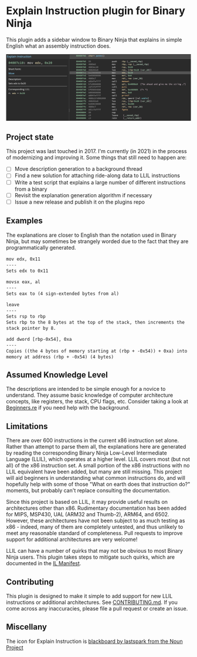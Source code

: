 # Explain Instruction plugin for Binary Ninja
This plugin adds a sidebar window to Binary Ninja that explains in simple English what an assembly instruction does.

![Example Screenshot](https://raw.githubusercontent.com/ehennenfent/binja_explain_instruction/master/Examples/screenshot.png)

## Project state
This project was last touched in 2017. I'm currently (in 2021) in the process of modernizing and improving it. Some things that still need to happen are:
- [ ] Move description generation to a background thread
- [ ] Find a new solution for attaching ride-along data to LLIL instructions
- [ ] Write a test script that explains a large number of different instructions from a binary
- [ ] Revisit the explanation generation algorithm if necessary
- [ ] Issue a new release and publish it on the plugins repo

## Examples
The explanations are closer to English than the notation used in Binary Ninja, but may sometimes be strangely worded due to the fact that they are programmatically generated.
```
mov edx, 0x11
----
Sets edx to 0x11
```
```
movsx eax, al
----
Sets eax to (4 sign-extended bytes from al)
```
```
leave
----
Sets rsp to rbp
Sets rbp to the 8 bytes at the top of the stack, then increments the stack pointer by 8.
```
```
add dword [rbp-0x54], 0xa
----
Copies ((the 4 bytes of memory starting at (rbp + -0x54)) + 0xa) into memory at address (rbp + -0x54) (4 bytes)
```

## Assumed Knowledge Level
The descriptions are intended to be simple enough for a novice to understand. They assume basic knowledge of computer architecture concepts, like registers, the stack, CPU flags, etc. Consider taking a look at [Beginners.re](https://beginners.re/) if you need help with the background.

## Limitations
There are over 600 instructions in the current x86 instruction set alone. Rather than attempt to parse them all, the explanations here are generated by reading the corresponding Binary Ninja Low-Level Intermediate Language (LLIL), which operates at a higher level. LLIL covers most (but not all) of the x86 instruction set. A small portion of the x86 instructions with no LLIL equivalent have been added, but many are still missing. This project will aid beginners in understanding what common instructions do, and will hopefully help with some of those "What on earth does that instruction do?" moments, but probably can't replace consulting the documentation.

Since this project is based on LLIL, it may provide useful results on architectures other than x86. Rudimentary documentation has been added for MIPS, MSP430, UAL (ARM32 and Thumb-2), ARM64, and 6502. However, these architectures have not been subject to as much testing as x86 - indeed, many of them are completely untested, and thus unlikely to meet any reasonable standard of completeness. Pull requests to improve support for additional architectures are very welcome!

LLIL can have a number of quirks that may not be obvious to most Binary Ninja users. This plugin takes steps to mitigate such quirks, which are documented in the [IL Manifest](https://github.com/ehennenfent/binja_explain_instruction/blob/master/IL_MANIFEST.md).

## Contributing
This plugin is designed to make it simple to add support for new LLIL instructions or additional architectures. See [CONTRIBUTING.md](https://github.com/ehennenfent/binja_explain_instruction/blob/master/CONTRIBUTING.md). If you come across any inaccuracies, please file a pull request or create an issue.

## Miscellany
The icon for Explain Instruction is [blackboard by lastspark from the Noun Project](https://thenounproject.com/term/blackboard/367906/)